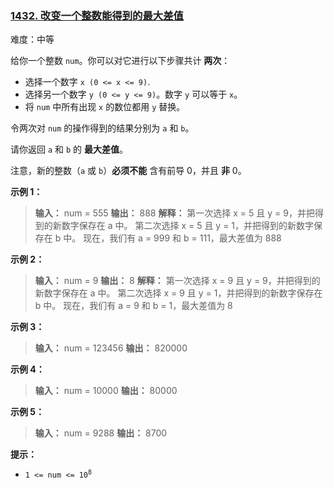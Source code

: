 ### [1432\. 改变一个整数能得到的最大差值](https://leetcode.cn/problems/max-difference-you-can-get-from-changing-an-integer/)

难度：中等

给你一个整数 `num`。你可以对它进行以下步骤共计 **两次**：

- 选择一个数字 `x (0 <= x <= 9)`.
- 选择另一个数字 `y (0 <= y <= 9)`。数字 `y` 可以等于 `x`。
- 将 `num` 中所有出现 `x` 的数位都用 `y` 替换。

令两次对 `num` 的操作得到的结果分别为 `a` 和 `b`。

请你返回 `a` 和 `b` 的 **最大差值**。

注意，新的整数（`a` 或 `b`）**必须不能** 含有前导 0，并且 **非** 0。

**示例 1：**

> **输入：** num = 555
> **输出：** 888
> **解释：** 第一次选择 x = 5 且 y = 9，并把得到的新数字保存在 a 中。
> 第二次选择 x = 5 且 y = 1，并把得到的新数字保存在 b 中。
> 现在，我们有 a = 999 和 b = 111，最大差值为 888

**示例 2：**

> **输入：** num = 9
> **输出：** 8
> **解释：** 第一次选择 x = 9 且 y = 9，并把得到的新数字保存在 a 中。
> 第二次选择 x = 9 且 y = 1，并把得到的新数字保存在 b 中。
> 现在，我们有 a = 9 和 b = 1，最大差值为 8

**示例 3：**

> **输入：** num = 123456
> **输出：** 820000

**示例 4：**

> **输入：** num = 10000
> **输出：** 80000

**示例 5：**

> **输入：** num = 9288
> **输出：** 8700

**提示：**

- <code>1 <= num <= 10<sup>8</sup></code>
